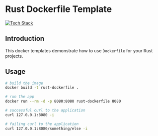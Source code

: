 # Rust Dockerfile Template

[![Tech Stack](https://skillicons.dev/icons?i=rust,docker)](https://skillicons.dev)


## Introduction

This docker templates demonstrate how to use `Dockerfile` for your Rust projects.

## Usage

```bash
# build the image
docker build -t rust-dockerfile .

# run the app
docker run --rm -d -p 8080:8080 rust-dockerfile 8080

# successful curl to the application
curl 127.0.0.1:8080 -i

# failing curl to the application
curl 127.0.0.1:8080/something/else -i
```
